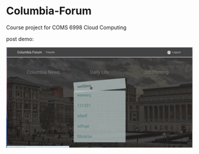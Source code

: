 # Columbia-Forum
Course project for COMS 6998 Cloud Computing

post demo:

![](./imgs/post_demo.gif)


